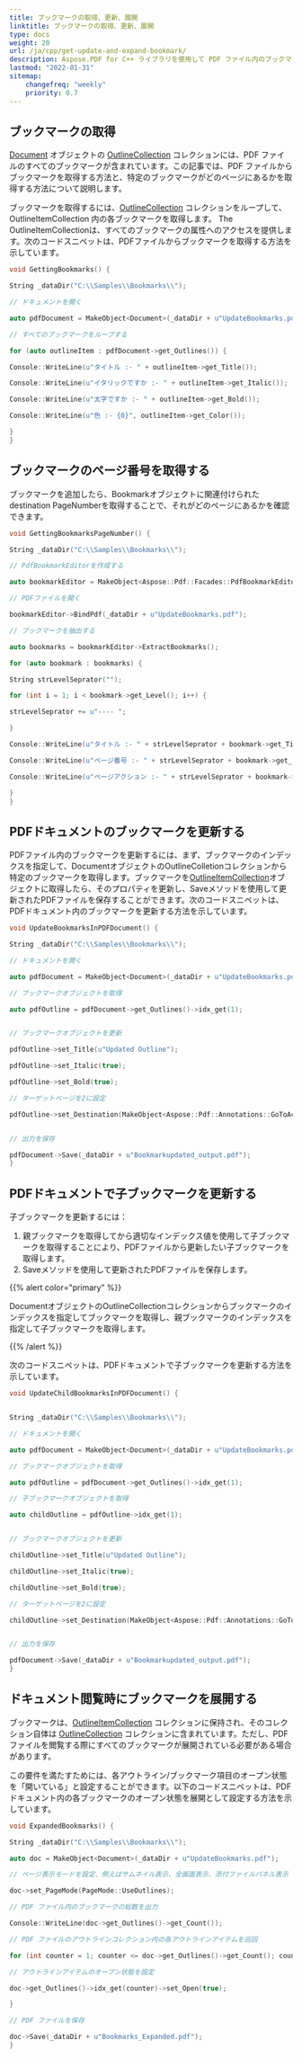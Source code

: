 ```yaml
---
title: ブックマークの取得、更新、展開 
linktitle: ブックマークの取得、更新、展開
type: docs
weight: 20
url: /ja/cpp/get-update-and-expand-bookmark/
description: Aspose.PDF for C++ ライブラリを使用して PDF ファイル内のブックマークを取得、更新できます。
lastmod: "2022-01-31"
sitemap:
    changefreq: "weekly"
    priority: 0.7
---
```


## ブックマークの取得

[Document](https://reference.aspose.com/pdf/cpp/class/aspose.pdf.document) オブジェクトの [OutlineCollection](https://reference.aspose.com/pdf/cpp/class/aspose.pdf.outline_collection) コレクションには、PDF ファイルのすべてのブックマークが含まれています。この記事では、PDF ファイルからブックマークを取得する方法と、特定のブックマークがどのページにあるかを取得する方法について説明します。

ブックマークを取得するには、[OutlineCollection](https://reference.aspose.com/pdf/cpp/class/aspose.pdf.outline_collection) コレクションをループして、OutlineItemCollection 内の各ブックマークを取得します。 The OutlineItemCollectionは、すべてのブックマークの属性へのアクセスを提供します。次のコードスニペットは、PDFファイルからブックマークを取得する方法を示しています。

```cpp
void GettingBookmarks() {

String _dataDir("C:\\Samples\\Bookmarks\\");

// ドキュメントを開く

auto pdfDocument = MakeObject<Document>(_dataDir + u"UpdateBookmarks.pdf");

// すべてのブックマークをループする

for (auto outlineItem : pdfDocument->get_Outlines()) {

Console::WriteLine(u"タイトル :- " + outlineItem->get_Title());

Console::WriteLine(u"イタリックですか :- " + outlineItem->get_Italic());

Console::WriteLine(u"太字ですか :- " + outlineItem->get_Bold());

Console::WriteLine(u"色 :- {0}", outlineItem->get_Color());

}
}
```

## ブックマークのページ番号を取得する

ブックマークを追加したら、Bookmarkオブジェクトに関連付けられたdestination PageNumberを取得することで、それがどのページにあるかを確認できます。

```cpp
void GettingBookmarksPageNumber() {

String _dataDir("C:\\Samples\\Bookmarks\\");

// PdfBookmarkEditorを作成する

auto bookmarkEditor = MakeObject<Aspose::Pdf::Facades::PdfBookmarkEditor>();

// PDFファイルを開く

bookmarkEditor->BindPdf(_dataDir + u"UpdateBookmarks.pdf");

// ブックマークを抽出する

auto bookmarks = bookmarkEditor->ExtractBookmarks();

for (auto bookmark : bookmarks) {

String strLevelSeprator("");

for (int i = 1; i < bookmark->get_Level(); i++) {

strLevelSeprator += u"---- ";

}

Console::WriteLine(u"タイトル :- " + strLevelSeprator + bookmark->get_Title());

Console::WriteLine(u"ページ番号 :- " + strLevelSeprator + bookmark->get_PageNumber());

Console::WriteLine(u"ページアクション :- " + strLevelSeprator + bookmark->get_Action());

}
}
```
## PDFドキュメントのブックマークを更新する

PDFファイル内のブックマークを更新するには、まず、ブックマークのインデックスを指定して、DocumentオブジェクトのOutlineColletionコレクションから特定のブックマークを取得します。ブックマークを[OutlineItemCollection](https://reference.aspose.com/pdf/cpp/class/aspose.pdf.outline_item_collection)オブジェクトに取得したら、そのプロパティを更新し、Saveメソッドを使用して更新されたPDFファイルを保存することができます。次のコードスニペットは、PDFドキュメント内のブックマークを更新する方法を示しています。

```cpp
void UpdateBookmarksInPDFDocument() {

String _dataDir("C:\\Samples\\Bookmarks\\");

// ドキュメントを開く

auto pdfDocument = MakeObject<Document>(_dataDir + u"UpdateBookmarks.pdf");

// ブックマークオブジェクトを取得

auto pdfOutline = pdfDocument->get_Outlines()->idx_get(1);


// ブックマークオブジェクトを更新

pdfOutline->set_Title(u"Updated Outline");

pdfOutline->set_Italic(true);

pdfOutline->set_Bold(true);

// ターゲットページを2に設定

pdfOutline->set_Destination(MakeObject<Aspose::Pdf::Annotations::GoToAction>(pdfDocument->get_Pages()->idx_get(2)));


// 出力を保存

pdfDocument->Save(_dataDir + u"Bookmarkupdated_output.pdf");
}
```

## PDFドキュメントで子ブックマークを更新する

子ブックマークを更新するには：

1. 親ブックマークを取得してから適切なインデックス値を使用して子ブックマークを取得することにより、PDFファイルから更新したい子ブックマークを取得します。
1. Saveメソッドを使用して更新されたPDFファイルを保存します。

{{% alert color="primary" %}}

DocumentオブジェクトのOutlineCollectionコレクションからブックマークのインデックスを指定してブックマークを取得し、親ブックマークのインデックスを指定して子ブックマークを取得します。

{{% /alert %}}

次のコードスニペットは、PDFドキュメントで子ブックマークを更新する方法を示しています。

```cpp
void UpdateChildBookmarksInPDFDocument() {


String _dataDir("C:\\Samples\\Bookmarks\\");

// ドキュメントを開く

auto pdfDocument = MakeObject<Document>(_dataDir + u"UpdateBookmarks.pdf");

// ブックマークオブジェクトを取得

auto pdfOutline = pdfDocument->get_Outlines()->idx_get(1);

// 子ブックマークオブジェクトを取得

auto childOutline = pdfOutline->idx_get(1);


// ブックマークオブジェクトを更新

childOutline->set_Title(u"Updated Outline");

childOutline->set_Italic(true);

childOutline->set_Bold(true);

// ターゲットページを2に設定

childOutline->set_Destination(MakeObject<Aspose::Pdf::Annotations::GoToAction>(pdfDocument->get_Pages()->idx_get(2)));


// 出力を保存

pdfDocument->Save(_dataDir + u"Bookmarkupdated_output.pdf");
}
```

## ドキュメント閲覧時にブックマークを展開する

ブックマークは、[OutlineItemCollection](https://reference.aspose.com/pdf/cpp/class/aspose.pdf.outline_item_collection) コレクションに保持され、そのコレクション自体は [OutlineCollection](https://reference.aspose.com/pdf/cpp/class/aspose.pdf.outline_collection) コレクションに含まれています。ただし、PDF ファイルを閲覧する際にすべてのブックマークが展開されている必要がある場合があります。

この要件を満たすためには、各アウトライン/ブックマーク項目のオープン状態を「開いている」と設定することができます。以下のコードスニペットは、PDF ドキュメント内の各ブックマークのオープン状態を展開として設定する方法を示しています。

```cpp
void ExpandedBookmarks() {

String _dataDir("C:\\Samples\\Bookmarks\\");

auto doc = MakeObject<Document>(_dataDir + u"UpdateBookmarks.pdf");

// ページ表示モードを設定、例えばサムネイル表示、全画面表示、添付ファイルパネル表示

doc->set_PageMode(PageMode::UseOutlines);

// PDF ファイル内のブックマークの総数を出力

Console::WriteLine(doc->get_Outlines()->get_Count());

// PDF ファイルのアウトラインコレクション内の各アウトラインアイテムを巡回

for (int counter = 1; counter <= doc->get_Outlines()->get_Count(); counter++) {

// アウトラインアイテムのオープン状態を設定

doc->get_Outlines()->idx_get(counter)->set_Open(true);

}

// PDF ファイルを保存

doc->Save(_dataDir + u"Bookmarks_Expanded.pdf");
}
```
